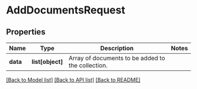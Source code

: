 # AddDocumentsRequest

## Properties
Name | Type | Description | Notes
------------ | ------------- | ------------- | -------------
**data** | **list[object]** | Array of documents to be added to the collection. | 

[[Back to Model list]](../README.md#documentation-for-models) [[Back to API list]](../README.md#documentation-for-api-endpoints) [[Back to README]](../README.md)


